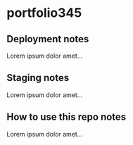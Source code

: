 # portfolio345

## Deployment notes
Lorem ipsum dolor amet...

## Staging notes
Lorem ipsum dolor amet...

## How to use this repo notes
Lorem ipsum dolor amet...
